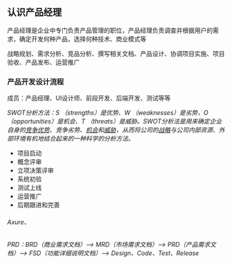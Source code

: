 ## 认识产品经理

产品经理是企业中专门负责产品管理的职位，产品经理负责调查并根据用户的需求，确定开发何种产品，选择何种技术、商业模式等

战略规划、需求分析、竞品分析、撰写相关文档、产品设计、协调项目实施、项目验收、产品发布、运营推广

### 产品开发设计流程

成员：产品经理、UI设计师、前段开发、后端开发、测试等等

_SWOT分析方法：S （strengths）是优势、W （weaknesses）是劣势，O （opportunities）是机会、T （threats）是威胁。SWOT分析法是用来确定企业自身的_[_竞争优势_](http://baike.baidu.com/item/竞争优势/80963)_、竞争劣势、_[_机会_](http://baike.baidu.com/item/机会/32684)_和_[_威胁_](http://baike.baidu.com/item/威胁/39922)_，从而将公司的_[_战略_](http://baike.baidu.com/item/战略/1210606)_与公司内部资源、外部环境有机地结合起来的一种科学的分析方法。_

* 项目启动
* 概念评审
* 立项决策评审
* 系统初验
* 测试上线
* 运营推广
* 后期跟进和完善

###### Axure、

###### PRD：BRD（商业需求文档）--&gt;  MRD（市场需求文档）--&gt;  PRD（产品需求文档）--&gt;  FSD（功能详细说明文档）--&gt;  Design、Code、Test、Release

##### 



